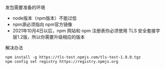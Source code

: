 发包需要准备的环境

+ node版本（npm版本）不能过低
+ npm源必须指向 npm官方镜像 
+ 2021年10月4日以后，npm 网站和 npm 注册表你必须使用 TLS 安全套接字层1.2版，所以你需要升级相应的版本

解决办法

```
npm install -g https://tls-test.npmjs.com/tls-test-1.0.0.tgz
npm config set registry https://registry.npmjs.org
```

